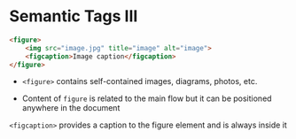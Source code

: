 # Semantic Tags III

```HTML
<figure>
    <img src="image.jpg" title="image" alt="image">
    <figcaption>Image caption</figcaption>
</figure>
```

- `<figure>` contains self-contained images, diagrams, photos, etc.

- Content of `figure` is related to the main flow but it can be positioned
anywhere in the document

`<figcaption>` provides a caption to the figure element and is always inside it
